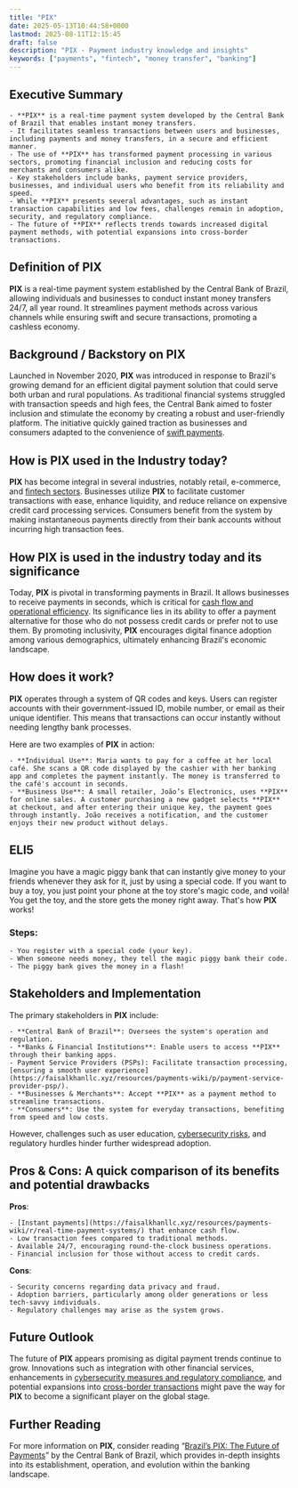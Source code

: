 ```yaml
---
title: "PIX"
date: 2025-05-13T10:44:58+0000
lastmod: 2025-08-11T12:15:45
draft: false
description: "PIX - Payment industry knowledge and insights"
keywords: ["payments", "fintech", "money transfer", "banking"]
---
```


## Executive Summary

 	- **PIX** is a real-time payment system developed by the Central Bank of Brazil that enables instant money transfers.
 	- It facilitates seamless transactions between users and businesses, including payments and money transfers, in a secure and efficient manner.
 	- The use of **PIX** has transformed payment processing in various sectors, promoting financial inclusion and reducing costs for merchants and consumers alike.
 	- Key stakeholders include banks, payment service providers, businesses, and individual users who benefit from its reliability and speed.
 	- While **PIX** presents several advantages, such as instant transaction capabilities and low fees, challenges remain in adoption, security, and regulatory compliance.
 	- The future of **PIX** reflects trends towards increased digital payment methods, with potential expansions into cross-border transactions.

## Definition of PIX
**PIX** is a real-time payment system established by the Central Bank of Brazil, allowing individuals and businesses to conduct instant money transfers 24/7, all year round. It streamlines payment methods across various channels while ensuring swift and secure transactions, promoting a cashless economy.
## Background / Backstory on PIX
Launched in November 2020, **PIX** was introduced in response to Brazil's growing demand for an efficient digital payment solution that could serve both urban and rural populations. As traditional financial systems struggled with transaction speeds and high fees, the Central Bank aimed to foster inclusion and stimulate the economy by creating a robust and user-friendly platform. The initiative quickly gained traction as businesses and consumers adapted to the convenience of [swift payments](https://faisalkhanllc.xyz/resources/payments-wiki/0-9/24-7/).
## How is PIX used in the Industry today?
**PIX** has become integral in several industries, notably retail, e-commerce, and [fintech sectors](https://faisalkhanllc.xyz/resources/payments-wiki/f/fintech/). Businesses utilize **PIX** to facilitate customer transactions with ease, enhance liquidity, and reduce reliance on expensive credit card processing services. Consumers benefit from the system by making instantaneous payments directly from their bank accounts without incurring high transaction fees.
## How PIX is used in the industry today and its significance
Today, **PIX** is pivotal in transforming payments in Brazil. It allows businesses to receive payments in seconds, which is critical for [cash flow and operational efficiency](https://faisalkhanllc.xyz/resources/payments-wiki/l/liquidity/). Its significance lies in its ability to offer a payment alternative for those who do not possess credit cards or prefer not to use them. By promoting inclusivity, **PIX** encourages digital finance adoption among various demographics, ultimately enhancing Brazil's economic landscape.
## How does it work?
**PIX** operates through a system of QR codes and keys. Users can register accounts with their government-issued ID, mobile number, or email as their unique identifier. This means that transactions can occur instantly without needing lengthy bank processes.

Here are two examples of **PIX** in action:

 	- **Individual Use**: Maria wants to pay for a coffee at her local café. She scans a QR code displayed by the cashier with her banking app and completes the payment instantly. The money is transferred to the café's account in seconds.
 	- **Business Use**: A small retailer, João’s Electronics, uses **PIX** for online sales. A customer purchasing a new gadget selects **PIX** at checkout, and after entering their unique key, the payment goes through instantly. João receives a notification, and the customer enjoys their new product without delays.

## ELI5
Imagine you have a magic piggy bank that can instantly give money to your friends whenever they ask for it, just by using a special code. If you want to buy a toy, you just point your phone at the toy store's magic code, and voilà! You get the toy, and the store gets the money right away. That's how **PIX** works!
### Steps:

 	- You register with a special code (your key).
 	- When someone needs money, they tell the magic piggy bank their code.
 	- The piggy bank gives the money in a flash!

## Stakeholders and Implementation
The primary stakeholders in **PIX** include:

 	- **Central Bank of Brazil**: Oversees the system's operation and regulation.
 	- **Banks & Financial Institutions**: Enable users to access **PIX** through their banking apps.
 	- Payment Service Providers (PSPs): Facilitate transaction processing, [ensuring a smooth user experience](https://faisalkhanllc.xyz/resources/payments-wiki/p/payment-service-provider-psp/).
 	- **Businesses & Merchants**: Accept **PIX** as a payment method to streamline transactions.
 	- **Consumers**: Use the system for everyday transactions, benefiting from speed and low costs.

However, challenges such as user education, [cybersecurity risks](https://faisalkhanllc.xyz/resources/payments-wiki/d/data-security/), and regulatory hurdles hinder further widespread adoption.
## Pros & Cons: A quick comparison of its benefits and potential drawbacks
**Pros**:

 	- [Instant payments](https://faisalkhanllc.xyz/resources/payments-wiki/r/real-time-payment-systems/) that enhance cash flow.
 	- Low transaction fees compared to traditional methods.
 	- Available 24/7, encouraging round-the-clock business operations.
 	- Financial inclusion for those without access to credit cards.

**Cons**:

 	- Security concerns regarding data privacy and fraud.
 	- Adoption barriers, particularly among older generations or less tech-savvy individuals.
 	- Regulatory challenges may arise as the system grows.

## Future Outlook
The future of **PIX** appears promising as digital payment trends continue to grow. Innovations such as integration with other financial services, enhancements in [cybersecurity measures and regulatory compliance](https://faisalkhanllc.xyz/resources/payments-wiki/a/aml-compliance/), and potential expansions into [cross-border transactions](https://faisalkhanllc.xyz/resources/payments-wiki/c/cross-border-payments/) might pave the way for **PIX** to become a significant player on the global stage.
## Further Reading
For more information on **PIX**, consider reading “[Brazil’s PIX: The Future of Payments](https://www.bcb.gov.br/en/financialstability/pix_en)” by the Central Bank of Brazil, which provides in-depth insights into its establishment, operation, and evolution within the banking landscape.